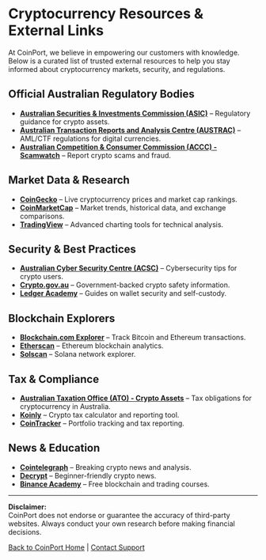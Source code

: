 # Cryptocurrency Resources & External Links  

At CoinPort, we believe in empowering our customers with knowledge. Below is a curated list of trusted external resources to help you stay informed about cryptocurrency markets, security, and regulations.  

## **Official Australian Regulatory Bodies**  
- **[Australian Securities & Investments Commission (ASIC)](https://asic.gov.au)** – Regulatory guidance for crypto assets.  
- **[Australian Transaction Reports and Analysis Centre (AUSTRAC)](https://www.austrac.gov.au)** – AML/CTF regulations for digital currencies.  
- **[Australian Competition & Consumer Commission (ACCC) - Scamwatch](https://www.scamwatch.gov.au)** – Report crypto scams and fraud.  

## **Market Data & Research**  
- **[CoinGecko](https://www.coingecko.com)** – Live cryptocurrency prices and market cap rankings.  
- **[CoinMarketCap](https://coinmarketcap.com)** – Market trends, historical data, and exchange comparisons.  
- **[TradingView](https://www.tradingview.com)** – Advanced charting tools for technical analysis.  

## **Security & Best Practices**  
- **[Australian Cyber Security Centre (ACSC)](https://www.cyber.gov.au)** – Cybersecurity tips for crypto users.  
- **[Crypto.gov.au](https://crypto.gov.au)** – Government-backed crypto safety information.  
- **[Ledger Academy](https://www.ledger.com/academy)** – Guides on wallet security and self-custody.  

## **Blockchain Explorers**  
- **[Blockchain.com Explorer](https://www.blockchain.com/explorer)** – Track Bitcoin and Ethereum transactions.  
- **[Etherscan](https://etherscan.io)** – Ethereum blockchain analytics.  
- **[Solscan](https://solscan.io)** – Solana network explorer.  

## **Tax & Compliance**  
- **[Australian Taxation Office (ATO) - Crypto Assets](https://www.ato.gov.au/crypto)** – Tax obligations for cryptocurrency in Australia.  
- **[Koinly](https://koinly.io)** – Crypto tax calculator and reporting tool.  
- **[CoinTracker](https://www.cointracker.io)** – Portfolio tracking and tax reporting.  

## **News & Education**  
- **[Cointelegraph](https://cointelegraph.com)** – Breaking crypto news and analysis.  
- **[Decrypt](https://decrypt.co)** – Beginner-friendly crypto news.  
- **[Binance Academy](https://academy.binance.com)** – Free blockchain and trading courses.  

---  
**Disclaimer:**  
CoinPort does not endorse or guarantee the accuracy of third-party websites. Always conduct your own research before making financial decisions.  

[Back to CoinPort Home](/home) | [Contact Support](/support)  
```  
